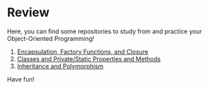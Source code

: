 # Review

Here, you can find some repositories to study from and practice your Object-Oriented Programming!

1. [Encapsulation, Factory Functions, and Closure](https://github.com/The-Marcy-Lab-School/5-review-1-closures-factory-functions-encapsulation)
2. [Classes and Private/Static Properties and Methods](https://github.com/The-Marcy-Lab-School/5-review-2-classes)
3. [Inheritance and Polymorphism](https://github.com/The-Marcy-Lab-School/5-review-3-inheritance-polymorphism)

Have fun!